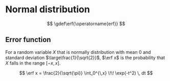 # Normal distribution

$$
\gdef\erf{\operatorname{erf}}
$$

## Error function

For a random variable *X* that is normally distribution with mean 0 and standard deviation
$\large\frac{1}{\sqrt{2}}$, $\erf x$ is the probability that *X* falls in the range $[-x,x]$.

$$
\erf x = \frac{2}{\sqrt{\pi}} \int_0^{\,x} \!\! \exp(-t^2) \, dt
$$

